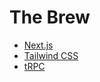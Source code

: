 # The Brew

- [Next.js](https://nextjs.org)
- [Tailwind CSS](https://tailwindcss.com)
- [tRPC](https://trpc.io)
